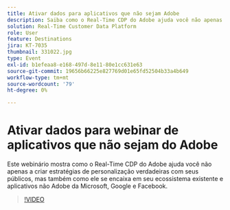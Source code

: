 ```yaml
---
title: Ativar dados para aplicativos que não sejam Adobe
description: Saiba como o Real-Time CDP do Adobe ajuda você não apenas a criar estratégias de personalização verdadeiras com seus públicos, mas também como ele se encaixa em seu ecossistema existente e aplicativos não Adobe da Microsoft, Google e Facebook.
solution: Real-Time Customer Data Platform
role: User
feature: Destinations
jira: KT-7035
thumbnail: 331022.jpg
type: Event
exl-id: b1efeaa8-e168-497d-8e11-80e1cc631e63
source-git-commit: 19656b66225e827769d01e65fd52504b33a4b649
workflow-type: tm+mt
source-wordcount: '79'
ht-degree: 0%

---
```


# Ativar dados para webinar de aplicativos que não sejam do Adobe

Este webinário mostra como o Real-Time CDP do Adobe ajuda você não apenas a criar estratégias de personalização verdadeiras com seus públicos, mas também como ele se encaixa em seu ecossistema existente e aplicativos não Adobe da Microsoft, Google e Facebook.

>[!VIDEO](https://video.tv.adobe.com/v/331022/?quality=12&learn=on)


